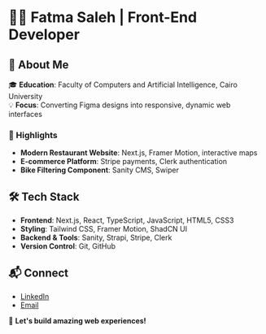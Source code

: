 # 👩‍💻 Fatma Saleh | Front-End Developer  

## 🚀 About Me  
🎓 **Education**: Faculty of Computers and Artificial Intelligence, Cairo University  
💡 **Focus**: Converting Figma designs into responsive, dynamic web interfaces  

### 🌟 Highlights  
- **Modern Restaurant Website**: Next.js, Framer Motion, interactive maps  
- **E-commerce Platform**: Stripe payments, Clerk authentication  
- **Bike Filtering Component**: Sanity CMS, Swiper  

## 🛠 Tech Stack  
- **Frontend**: Next.js, React, TypeScript, JavaScript, HTML5, CSS3  
- **Styling**: Tailwind CSS, Framer Motion, ShadCN UI  
- **Backend & Tools**: Sanity, Strapi, Stripe, Clerk  
- **Version Control**: Git, GitHub  

## 📬 Connect  
- [LinkedIn](https://www.linkedin.com/in/fatma-saleh-77497b249)  
- [Email](mailto:fatmasaleh567@gmail.com)  

🚀 **Let's build amazing web experiences!**

